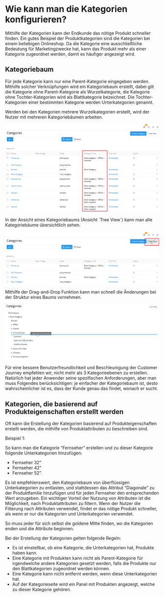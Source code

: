 # Wie kann man die Kategorien konfigurieren?

Mithilfe der Kategorien kann der Endkunde das nötige Produkt schneller finden. Ein gutes Beispiel der Produktkategorien sind die Kategorien bei einem beliebigen Onlineshop. Da die Kategorie eine ausschließliche Bedeutung für Marketingzwecke hat, kann das Produkt mehr als einer Kategorie zugeordnet werden, damit es häufiger angezeigt wird. 

## Kategoriebaum

Für jede Kategorie kann nur eine Parent-Kategorie eingegeben werden. Mithilfe solcher Verknüpfungen wird ein Kategoriebaum erstellt, dabei gilt die Kategorie ohne Parent-Kategorie als Wurzelkategorie, die Kategorie ohne Tochter-Kategorien wird als Blattkategorie bezeichnet. Die Tochter-Kategorien einer bestimmten Kategorie werden Unterkategorien genannt. 

Werden bei den Kategorien mehrere Wurzelkategorien erstellt, wird der Nutzer mit mehreren Kategoriebäumen arbeiten.

![](../../_assets/how-tos/wie-kann-man-die-kategorien-konfigurieren/image58.png)

In der Ansicht eines Kategoriebaums (Ansicht \`Tree View\`) kann man alle Kategoriebäume übersichtlich sehen.

![](../../_assets/how-tos/wie-kann-man-die-kategorien-konfigurieren/image40.png)

Mithilfe der Drag-and-Drop Funktion kann man schnell die Änderungen bei der Struktur eines Baums vornehmen.

![](../../_assets/how-tos/wie-kann-man-die-kategorien-konfigurieren/image18.png)

Für eine bessere Benutzerfreundlichkeit und Beschleunigung der Customer Journey empfehlen wir, nicht mehr als 3 Kategorieebenen zu erstellen. Natürlich hat jeder Anwender seine spezifischen Anforderungen, aber man muss Folgendes berücksichtigen: je einfacher der Kategoriebaum ist, desto wahrscheinlicher ist es, dass der Kunde genau das findet, wonach er sucht.

## Kategorien, die basierend auf Produkteigenschaften erstellt werden

Oft kann die Erstellung der Kategorien basierend auf Produkteigenschaften erstellt werden, die mithilfe von Produktattributen zu beschreiben sind. 

Beispiel 1:

So kann man die Kategorie “Fernseher” erstellen und zu dieser Kategorie folgende Unterkategorien hinzufügen: 

-   Fernseher 32”
-   Fernseher 42”
-   Fernseher 52”.

Es ist empfehlenswert, den Kategoriebaum von überflüssigen Unterkategorien zu entlasten, und stattdessen das Attribut “Diagonale” zu der Produktfamilie hinzufügen und für jeden Fernseher den entsprechenden Wert anzugeben. Ein wichtiger Vorteil der Nutzung von Attributen ist die Möglichkeit, nach Produktattributen zu filtern. Wenn der Nutzer die Filterung nach Attributen verwendet, findet er das nötige Produkt schneller, als wenn er nur die Kategorien und Unterkategorien verwendet.

So muss jeder für sich selbst die goldene Mitte finden, wo die Kategorien enden und die Attribute beginnen.

Bei der Erstellung der Kategorien gelten folgende Regeln: 

-   Es ist einstellbar, ob eine Kategorie, die Unterkategorien hat, Produkte haben kann.
-   Eine Kategorie mit Produkten kann nicht als Parent-Kategorie für irgendwelche andere Kategorien gesetzt werden, falls die Produkte nur den Blattkategorien zugeordnet werden können.
-   Eine Kategorie kann nicht entfernt werden, wenn diese Unterkategorien hat.
-   Auf der Kategorieseite wird ein Panel mit Produkten angezeigt, welche zu dieser Kategorie gehören.
